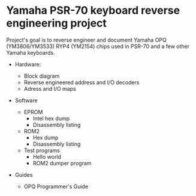 # Yamaha PSR-70 keyboard reverse engineering project

Project's goal is to reverse engineer and document Yamaha OPQ (YM3806/YM3533) RYP4 (YM2154) chips used in PSR-70 and a few other Yamaha keyboards.

- Hardware: 
  - Block diagram
  - Reverse engineered address and I/O decoders
  - Adress and I/O maps

- Software
  - EPROM
    - Intel hex dump
    - Disassembly listing
  - ROM2
    - Hex dump
    - Disassembly listing
  - Test programs
    - Hello world
    - ROM2 dumper program

- Guides
  - OPQ Programmer's Guide
